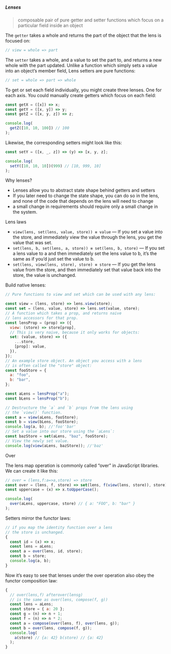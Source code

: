 ##### Lenses

> composable pair of pure getter and setter functions which focus on a particular field inside an object

The `getter` takes a whole and returns the part of the object that the lens is focused on:

```js
// view = whole => part
```

The `setter` takes a whole, and a value to set the part to, and returns a new whole with the part updated. Unlike a function which simply sets a value into an object’s member field, Lens setters are pure functions:

```js
// set = whole => part => whole
```

To get or set each field individually, you might create three lenses. One for each axis. You could manually create getters which focus on each field:

```js
const getX = ([x]) => x;
const getY = ([x, y]) => y;
const getZ = ([x, y, z]) => z;

console.log(
  getZ([10, 10, 100]) // 100
);
```

Likewise, the corresponding setters might look like this:

```js
const setY = ([x, _, z]) => (y) => [x, y, z];

console.log(
  setY([10, 10, 10])(999) // [10, 999, 10]
);
```

Why lenses?

- Lenses allow you to abstract state shape behind getters and setters
- If you later need to change the state shape, you can do so in the lens, and none of the code that depends on the lens will need to change
- a small change in requirements should require only a small change in the system.

Lens laws

- `view(lens, set(lens, value, store)) ≡ value` — If you set a value into the store, and immediately view the value through the lens, you get the value that was set.
- `set(lens, b, set(lens, a, store)) ≡ set(lens, b, store)` — If you set a lens value to a and then immediately set the lens value to b, it’s the same as if you’d just set the value to b.
- `set(lens, view(lens, store), store) ≡ store` — If you get the lens value from the store,
  and then immediately set that value back into the store, the value is unchanged.

Build native lenses:

```js
// Pure functions to view and set which can be used with any lens:

const view = (lens, store) => lens.view(store);
const set = (lens, value, store) => lens.set(value, store);
// A function which takes a prop, and returns naive
// lens accessors for that prop.
const lensProp = (prop) => ({
  view: (store) => store[prop],
  // This is very naive, because it only works for objects:
  set: (value, store) => ({
    ...store,
    [prop]: value,
  }),
});
// An example store object. An object you access with a lens
// is often called the "store" object:
const fooStore = {
  a: "foo",
  b: "bar",
};

const aLens = lensProp("a");
const bLens = lensProp("b");

// Destructure the `a` and `b` props from the lens using
// the `view()` function.
const a = view(aLens, fooStore);
const b = view(bLens, fooStore);
console.log(a, b); //'foo''bar'
// Set a value into our store using the `aLens`:
const bazStore = set(aLens, "baz", fooStore);
// View the newly set value.
console.log(view(aLens, bazStore)); //'baz'
```

Over

The lens map operation is commonly called “over” in JavaScript libraries. We can create it like this:

```js
// over = (lens,f:a=>a,store) => store
const over = (lens, f, store) => set(lens, f(view(lens, store)), store);
const uppercase = (x) => x.toUpperCase();

console.log(
  over(aLens, uppercase, store) // { a: "FOO", b: "bar" }
);
```

Setters mirror the functor laws:

```js
// if you map the identity function over a lens
// the store is unchanged.
{
  const id = (x) => x;
  const lens = aLens;
  const a = over(lens, id, store);
  const b = store;
  console.log(a, b);
}
```

Now it’s easy to see that lenses under the over operation also obey the functor composition law:

```js
{
  // over(lens,f) afterover(lensg)
  // is the same as over(lens, compose(f, g))
  const lens = aLens;
  const store = { a: 20 };
  const g = (n) => n + 1;
  const f = (n) => n * 2;
  const a = compose(over(lens, f), over(lens, g));
  const b = over(lens, compose(f, g));
  console.log(
    a(store) // {a: 42} b(store) // {a: 42}
  );
}
```
